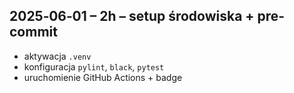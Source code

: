 ## 2025‑06‑01 – 2h – setup środowiska + pre-commit
- aktywacja `.venv`
- konfiguracja `pylint`, `black`, `pytest`
- uruchomienie GitHub Actions + badge

